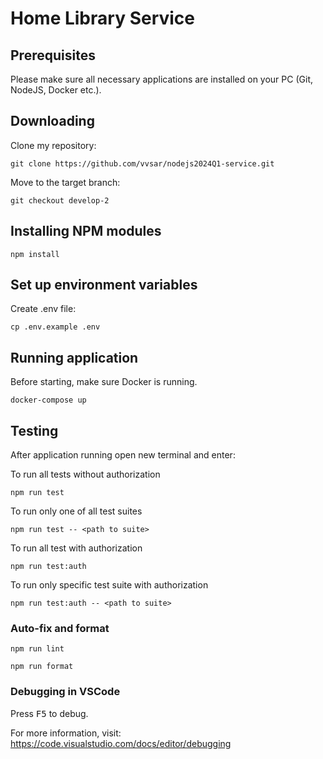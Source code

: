 # Home Library Service

## Prerequisites

Please make sure all necessary applications are installed on your PC (Git, NodeJS, Docker etc.).

## Downloading

Clone my repository:

```
git clone https://github.com/vvsar/nodejs2024Q1-service.git
```

Move to the target branch:

```
git checkout develop-2
```

## Installing NPM modules

```
npm install
```

## Set up environment variables

Create .env file:

```
cp .env.example .env
```

## Running application

Before starting, make sure Docker is running.

```
docker-compose up
```

## Testing

After application running open new terminal and enter:

To run all tests without authorization

```
npm run test
```

To run only one of all test suites

```
npm run test -- <path to suite>
```

To run all test with authorization

```
npm run test:auth
```

To run only specific test suite with authorization

```
npm run test:auth -- <path to suite>
```

### Auto-fix and format

```
npm run lint
```

```
npm run format
```

### Debugging in VSCode

Press <kbd>F5</kbd> to debug.

For more information, visit: https://code.visualstudio.com/docs/editor/debugging
